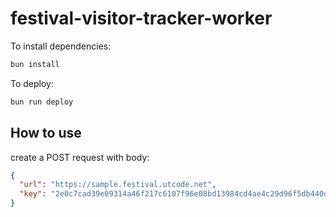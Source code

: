 # festival-visitor-tracker-worker

To install dependencies:

```bash
bun install
```

To deploy:

```bash
bun run deploy
```

## How to use

create a POST request with body:
```json
{
  "url": "https://sample.festival.utcode.net",
  "key": "2e0c7cad39e09314a46f217c6107f96e08bd13984cd4ae4c29d96f5db440dba8"
}
```

